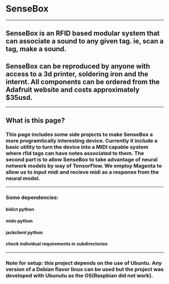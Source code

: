 # SenseBox
---

## SenseBox is an RFID based modular system that can associate a sound to any given tag. ie, scan a tag, make a sound. 

## SenseBox can be reproduced by anyone with access to a 3d printer, soldering iron and the internt. All components can be ordered from the Adafruit website and costs approximately $35usd. 

---

## What is this page?
### This page includes some side projects to make SenseBox a more programtically interesting device. Currently it include a basic utility to turn the device into a MIDI capable system where rfid tags can have notes associated to them. The second part is to allow SenseBox to take advantage of neural network models by way of TensorFlow. We employ Magenta to allow us to input midi and recieve midi as a response from the neural model. 

---

### Some dependencies:
#### bidict python
#### mido python
#### jackclient python
#### check individual requirements in subdirectories

---

### Note for setup: this project depends on the use of Ubuntu. Any version of a Debian flavor linux can be used but the project was developed with Ubunutu as the OS(Raspbian did not work).